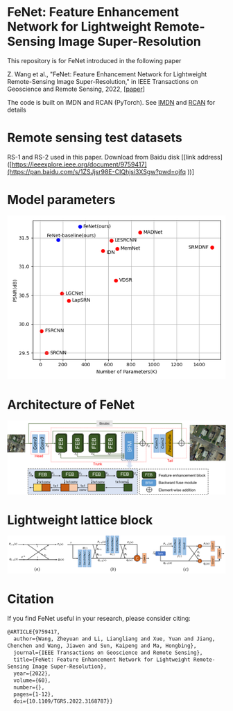 # FeNet: Feature Enhancement Network for Lightweight Remote-Sensing Image Super-Resolution 

This repository is for FeNet introduced in the following paper

Z. Wang et al., "FeNet: Feature Enhancement Network for Lightweight Remote-Sensing Image Super-Resolution," in IEEE Transactions on Geoscience and Remote Sensing,  2022,  [[paper](https://ieeexplore.ieee.org/document/9759417)]

  
The code is built on IMDN and RCAN  (PyTorch).  See [IMDN](https://github.com/Zheng222/IMDN) and [RCAN](https://github.com/yulunzhang/RCAN) for details

# Remote sensing test datasets
RS-1 and RS-2 used in this paper. Download from Baidu disk
[[link address]([https://ieeexplore.ieee.org/document/9759417](https://pan.baidu.com/s/1ZSJjsr98E-CIQhjsi3XSgw?pwd=ojfq ))]

# Model parameters
![performance](https://github.com/wangzheyuan-666/FeNet/blob/main/images/performance.png)


# Architecture of FeNet

![FeNet](https://github.com/wangzheyuan-666/FeNet/blob/main/images/FeNet.png)


# Lightweight lattice block

![LLB](https://github.com/wangzheyuan-666/FeNet/blob/main/images/LLB.png)

<!-- 
# Visiual results
![RS_results](https://github.com/wangzheyuan-666/FeNet/blob/main/images/RS_image_results.png)

![natural results](https://github.com/wangzheyuan-666/FeNet/blob/main/images/nature_image_results.png) -->

# Citation

If you find FeNet useful in your research, please consider citing:

```
@ARTICLE{9759417,
  author={Wang, Zheyuan and Li, Liangliang and Xue, Yuan and Jiang, Chenchen and Wang, Jiawen and Sun, Kaipeng and Ma, Hongbing},
  journal={IEEE Transactions on Geoscience and Remote Sensing}, 
  title={FeNet: Feature Enhancement Network for Lightweight Remote-Sensing Image Super-Resolution}, 
  year={2022},
  volume={60},
  number={},
  pages={1-12},
  doi={10.1109/TGRS.2022.3168787}}

